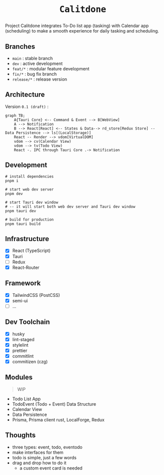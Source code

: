 <h1>
  <p align="center">
    <samp>
      Calitdone
    </samp>
  </p>
</h1>

Project Calitdone integrates To-Do list app (tasking) with Calendar app (scheduling) to make a smooth experience for
daily tasking and scheduling.

## Branches

- `main` : stable branch
- `dev` : active development
- `feat/*` : modular feature development
- `fix/*` : bug fix branch
- `release/*` : release version

## Architecture

Version `0.1 (draft)` :

```mermaid
graph TB;
    A{Tauri Core} <-- Command & Event --> B[WebView]
    A --> Notification
    B --> React[React] <-- States & Data--> rd_store[Redux Store] -- Data Persistence --> ls[(LocalStorage)]
    React -- Render --> vdom[VirtualDOM]
    vdom --> cv(Calendar View)
    vdom --> tv(Todo View)
    React -. IPC through Tauri Core .-> Notification

```

## Development

```shell
# install dependencies
pnpm i

# start web dev server
pnpm dev

# start Tauri dev window
# -- it will start both web dev server and Tauri dev window
pnpm tauri dev

# build for production
pnpm tauri build
```

## Infrastructure

- [x] React (TypeScript)
- [x] Tauri
- [ ] Redux
- [x] React-Router

## Framework

- [x] TailwindCSS (PostCSS)
- [x] semi-ui
- [ ] ...

## Dev Toolchain

- [x] husky
- [x] lint-staged
- [x] stylelint
- [x] prettier
- [x] commitlint
- [x] commitizen (czg)

## Modules
> WIP

- Todo List App
- TodoEvent (Todo + Event) Data Structure
- Calendar View
- Data Persistence
- Prisma, Prisma client rust, LocalForge, Redux

## Thoughts
- three types: event, todo, eventodo
- make interfaces for them
- todo is simple, just a few words
- drag and drop how to do it
  - a custom event card is needed